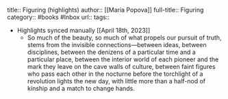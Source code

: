 title::  Figuring (highlights)
author:: [[Maria Popova]]
full-title:: Figuring
category:: #books #Inbox 
url:: 
tags:: 

- Highlights synced manually [[April 18th, 2023]]
	- So much of the beauty, so much of what propels our pursuit of truth, stems from the invisible connections—between ideas, between disciplines, between the denizens of a particular time and a particular place, between the interior world of each pioneer and the mark they leave on the cave walls of culture, between faint figures who pass each other in the nocturne before the torchlight of a revolution lights the new day, with little more than a half-nod of kinship and a match to change hands.
